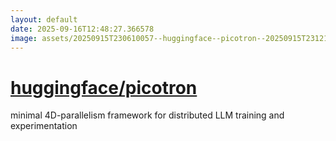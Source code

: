 ```yaml
---
layout: default
date: 2025-09-16T12:48:27.366578
image: assets/20250915T230610057--huggingface--picotron--20250915T231211807--cropped.png
---
```


# [huggingface/picotron](https://github.com/huggingface/picotron)

minimal 4D-parallelism framework for distributed LLM training and experimentation
